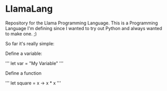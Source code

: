 # LlamaLang
Repository for the Llama Programming Language.
This is a Programming Language I'm defining since I wanted to try out Python and always wanted to make one. ;)

So far it's really simple:

Define a variable:

'''
let var = "My Variable"
'''

Define a function

'''
let square = x -> x * x
'''
